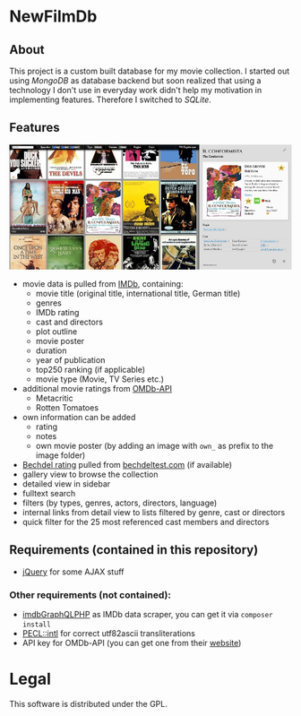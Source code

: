# NewFilmDb

## About

This project is a custom built database for my movie collection. I started out using *MongoDB* as database backend but soon realized that using a technology I don't use in everyday work didn't help my motivation in implementing features. Therefore I switched to *SQLite*.

## Features

![Screenshot NewFilmDb](/screenshot.jpg?raw=true)

* movie data is pulled from [IMDb](http://www.imdb.com "Internet Movie Database"), containing:
  * movie title (original title, international title, German title)
  * genres
  * IMDb rating
  * cast and directors
  * plot outline
  * movie poster
  * duration
  * year of publication
  * top250 ranking (if applicable)
  * movie type (Movie, TV Series etc.)
* additional movie ratings from [OMDb-API](https://www.omdbapi.com/)
  * Metacritic
  * Rotten Tomatoes
* own information can be added
  * rating
  * notes
  * own movie poster (by adding an image with `own_` as prefix to the image folder)
* [Bechdel rating](https://en.wikipedia.org/wiki/Bechdel_test) pulled from [bechdeltest.com](http://bechdeltest.com) (if available)
* gallery view to browse the collection
* detailed view in sidebar
* fulltext search
* filters (by types, genres, actors, directors, language)
* internal links from detail view to lists filtered by genre, cast or directors
* quick filter for the 25 most referenced cast members and directors

## Requirements (contained in this repository)

  * [jQuery](http://jquery.com/) for some AJAX stuff

### Other requirements (not contained):

  * [imdbGraphQLPHP](https://github.com/duck7000/imdbGraphQLPHP) as IMDb data scraper,
    you can get it via `composer install`
  * [PECL::intl](https://pecl.php.net/package/intl) for correct utf82ascii transliterations
  * API key for OMDb-API (you can get one from their [website](https://www.omdbapi.com/))


# Legal

This software is distributed under the GPL.
